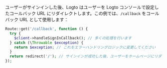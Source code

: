 ユーザーがサインインした後、Logto はユーザーを Logto コンソールで設定したコールバック URL にリダイレクトします。この例では、`/callback` をコールバック URL として使用します：

```php
Route::get('/callback', function () {
  try {
    $client->handleSignInCallback(); // 多くの処理を行います
  } catch (\Throwable $exception) {
    return $exception; // これをエラーハンドリングロジックに変更してください
  }
  return redirect('/'); // サインインが成功した後、ユーザーをホームページにリダイレクトします
});
```
